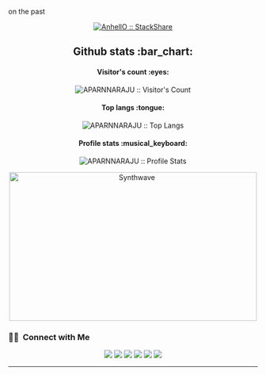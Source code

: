 
on the past</p>
<p align="center">
  <a href="https://stackshare.io/APARNNARAJU/my-personal-stack">
    <img src="http://img.shields.io/badge/tech-stack-0690fa.svg?style=flat" alt="AnhellO :: StackShare" />
  </a>
</p>

<h2 align="center">Github stats :bar_chart:</h2>

<h4 align="center">Visitor's count :eyes:</h4>

<p align="center"><img src="https://profile-counter.glitch.me/{APARNNARAJU}/count.svg" alt="APARNNARAJU :: Visitor's Count" /></p>

<h4 align="center">Top langs :tongue:</h4>

<p align="center"><img src="https://github-readme-stats.vercel.app/api/top-langs/?username=APARNNARAJU&langs_count=10&theme=tokyonight&layout=compact" alt="APARNNARAJU :: Top Langs" /></p>

<h4 align="center">Profile stats :musical_keyboard:</h4>

<p align="center"><img src="https://github-readme-stats.vercel.app/api?username=APARNNARAJU&show_icons=true&theme=synthwave" alt="APARNNARAJU :: Profile Stats" /></p>

<p align="center"><img src="https://thumbs.gfycat.com/GoodnaturedFondGaur-size_restricted.gif" alt="Synthwave" height="300" width="500"></p>

### 🤝🏻 &nbsp;Connect with Me

<p align="center">
<a href="https://www.aparnnaraju.com"><img src="https://img.shields.io/badge/-aparnnaraju.com-3423A6?style=flat&logo=Google-Chrome&logoColor=white"/></a>
<a href="https://linkedin.com/in/Aparnna Raju"><img src="https://img.shields.io/badge/-Aparnna%20Raju-0077B5?style=flat&logo=Linkedin&logoColor=white"/></a>
<a href="mailto:2021cs.aparnna@sbcemail.in"><img src="https://img.shields.io/badge/-2021cs.aparnna@sbcemail.in u-D14836?style=flat&logo=Gmail&logoColor=white"/></a>
<a href="https://instagram.com/prokuttie"><img src="https://img.shields.io/badge/-@prokuttie-E4405F?style=flat&logo=Instagram&logoColor=white"/></a>
<a href="https://facebook.com/Aparnna R Raju"><img src="https://img.shields.io/badge/-@AparnnaRRaju?style=flat&logo=Facebook&logoColor=white"/></a>
<a href="https://www.pinterest.ca/Amz Aparnna"><img src="https://img.shields.io/badge/-@AmzAparnnaC?style=flat&logo=Pinterest&logoColor=white"/></a>

----

